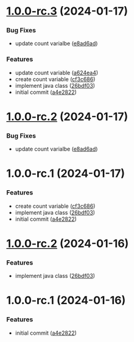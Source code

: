 
# [1.0.0-rc.3](https://github.com/dlopezb93/sample-argocd-nginx/compare/v1.0.0-rc.2...v1.0.0-rc.3) (2024-01-17)

### Bug Fixes

* update count varialbe ([e8ad6ad](https://github.com/dlopezb93/sample-argocd-nginx/commit/e8ad6add30117b7c12bdba0a21b22e8c53b04f45))


### Features

* update count variable ([a624ea4](https://github.com/dlopezb93/sample-argocd-nginx/commit/a624ea474fe8f80982c17ccedb77c6552d253cad))
* create count variable ([cf3c686](https://github.com/dlopezb93/sample-argocd-nginx/commit/cf3c686b93701281265d38ecba54fff58c2fb113))
* implement java class ([26bdf03](https://github.com/dlopezb93/sample-argocd-nginx/commit/26bdf036bb978380fd734331719f238311856b7f))
* initial commit ([a4e2822](https://github.com/dlopezb93/sample-argocd-nginx/commit/a4e2822ec54e94504186a7a544ac8cef9aeeebff))

# [1.0.0-rc.2](https://github.com/dlopezb93/sample-argocd-nginx/compare/v1.0.0-rc.1...v1.0.0-rc.2) (2024-01-17)


### Bug Fixes

* update count varialbe ([e8ad6ad](https://github.com/dlopezb93/sample-argocd-nginx/commit/e8ad6add30117b7c12bdba0a21b22e8c53b04f45))

# 1.0.0-rc.1 (2024-01-17)


### Features

* create count variable ([cf3c686](https://github.com/dlopezb93/sample-argocd-nginx/commit/cf3c686b93701281265d38ecba54fff58c2fb113))
* implement java class ([26bdf03](https://github.com/dlopezb93/sample-argocd-nginx/commit/26bdf036bb978380fd734331719f238311856b7f))
* initial commit ([a4e2822](https://github.com/dlopezb93/sample-argocd-nginx/commit/a4e2822ec54e94504186a7a544ac8cef9aeeebff))

# [1.0.0-rc.2](https://github.com/dlopezb93/sample-argocd-nginx/compare/v1.0.0-rc.1...v1.0.0-rc.2) (2024-01-16)


### Features

* implement java class ([26bdf03](https://github.com/dlopezb93/sample-argocd-nginx/commit/26bdf036bb978380fd734331719f238311856b7f))

# 1.0.0-rc.1 (2024-01-16)


### Features

* initial commit ([a4e2822](https://github.com/dlopezb93/sample-argocd-nginx/commit/a4e2822ec54e94504186a7a544ac8cef9aeeebff))
